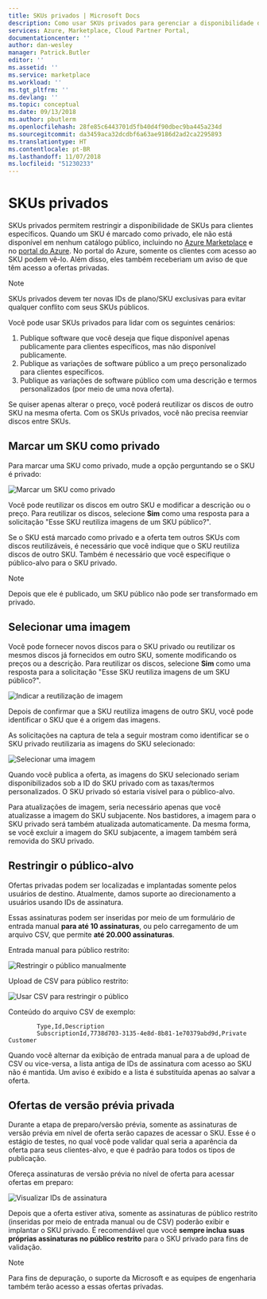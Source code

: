 ```yaml
---
title: SKUs privados | Microsoft Docs
description: Como usar SKUs privados para gerenciar a disponibilidade de oferta.
services: Azure, Marketplace, Cloud Partner Portal,
documentationcenter: ''
author: dan-wesley
manager: Patrick.Butler
editor: ''
ms.assetid: ''
ms.service: marketplace
ms.workload: ''
ms.tgt_pltfrm: ''
ms.devlang: ''
ms.topic: conceptual
ms.date: 09/13/2018
ms.author: pbutlerm
ms.openlocfilehash: 28fe85c6443701d5fb40d4f90dbec9ba445a234d
ms.sourcegitcommit: da3459aca32dcdbf6a63ae9186d2ad2ca2295893
ms.translationtype: HT
ms.contentlocale: pt-BR
ms.lasthandoff: 11/07/2018
ms.locfileid: "51230233"
---
```

<a name="private-skus"></a>SKUs privados
============

SKUs privados permitem restringir a disponibilidade de SKUs para clientes específicos. Quando um SKU é marcado como privado, ele não está disponível em nenhum catálogo público, incluindo no [Azure Marketplace](https://azuremarketplace.microsoft.com) e no [portal do Azure](http://portal.azure.com). No portal do Azure, somente os clientes com acesso ao SKU podem vê-lo. Além disso, eles também receberiam um aviso de que têm acesso a ofertas privadas.

>[!NOTE]
>SKUs privados devem ter novas IDs de plano/SKU exclusivas para evitar qualquer conflito com seus SKUs públicos.

Você pode usar SKUs privados para lidar com os seguintes cenários:

1.  Publique software que você deseja que fique disponível apenas publicamente para clientes específicos, mas não disponível publicamente.
2.  Publique as variações de software público a um preço personalizado para clientes específicos.
3.  Publique as variações de software público com uma descrição e termos personalizados (por meio de uma nova oferta).

Se quiser apenas alterar o preço, você poderá reutilizar os discos de outro SKU na mesma oferta. Com os SKUs privados, você não precisa reenviar discos entre SKUs.

<a name="mark-a-sku-private"></a>Marcar um SKU como privado
---------------------

Para marcar uma SKU como privado, mude a opção perguntando se o SKU é privado:

![Marcar um SKU como privado](./media/cloud-partner-portal-publish-virtual-machine/markingskuprivate.png)

Você pode reutilizar os discos em outro SKU e modificar a descrição ou o preço. Para reutilizar os discos, selecione **Sim** como uma resposta para a solicitação "Esse SKU reutiliza imagens de um SKU público?".

Se o SKU está marcado como privado e a oferta tem outros SKUs com discos reutilizáveis, é necessário que você indique que o SKU reutiliza discos de outro SKU. Também é necessário que você especifique o público-alvo para o SKU privado.

>[!NOTE]
>Depois que ele é publicado, um SKU público não pode ser transformado em privado.

<a name="select-an-image"></a>Selecionar uma imagem
------------------

Você pode fornecer novos discos para o SKU privado ou reutilizar os mesmos discos já fornecidos em outro SKU, somente modificando os preços ou a descrição. Para reutilizar os discos, selecione **Sim** como uma resposta para a solicitação "Esse SKU reutiliza imagens de um SKU público?".

![Indicar a reutilização de imagem](./media/cloud-partner-portal-publish-virtual-machine/selectimage1.png)

Depois de confirmar que a SKU reutiliza imagens de outro SKU, você pode identificar o SKU que é a origem das imagens.

As solicitações na captura de tela a seguir mostram como identificar se o SKU privado reutilizaria as imagens do SKU selecionado:

![Selecionar uma imagem](./media/cloud-partner-portal-publish-virtual-machine/selectimage2.png)

Quando você publica a oferta, as imagens do SKU selecionado seriam disponibilizados sob a ID do SKU privado com as taxas/termos personalizados. O SKU privado só estaria visível para o público-alvo.

Para atualizações de imagem, seria necessário apenas que você atualizasse a imagem do SKU subjacente. Nos bastidores, a imagem para o SKU privado será também atualizada automaticamente. Da mesma forma, se você excluir a imagem do SKU subjacente, a imagem também será removida do SKU privado.

<a name="restricting-the-audience"></a>Restringir o público-alvo
------------------------

Ofertas privadas podem ser localizadas e implantadas somente pelos usuários de destino.
Atualmente, damos suporte ao direcionamento a usuários usando IDs de assinatura.

Essas assinaturas podem ser inseridas por meio de um formulário de entrada manual **para até 10 assinaturas**, ou pelo carregamento de um arquivo CSV, que permite **até 20.000 assinaturas**.

Entrada manual para público restrito:

![Restringir o público manualmente](./media/cloud-partner-portal-publish-virtual-machine/restrictaudience1.png)

Upload de CSV para público restrito:

![Usar CSV para restringir o público](./media/cloud-partner-portal-publish-virtual-machine/restrictaudience2.png)

Conteúdo do arquivo CSV de exemplo:

            Type,Id,Description
            SubscriptionId,7738d703-3135-4e8d-8b81-1e70379abd9d,Private Customer

Quando você alternar da exibição de entrada manual para a de upload de CSV ou vice-versa, a lista antiga de IDs de assinatura com acesso ao SKU não é mantida. Um aviso é exibido e a lista é substituída apenas ao salvar a oferta.

<a name="previewing-private-offers"></a>Ofertas de versão prévia privada
-------------------------

Durante a etapa de preparo/versão prévia, somente as assinaturas de versão prévia em nível de oferta serão capazes de acessar o SKU. Esse é o estágio de testes, no qual você pode validar qual seria a aparência da oferta para seus clientes-alvo, e que é padrão para todos os tipos de publicação.

Ofereça assinaturas de versão prévia no nível de oferta para acessar ofertas em preparo:

![Visualizar IDs de assinatura](./media/cloud-partner-portal-publish-virtual-machine/previewoffer1.png)

Depois que a oferta estiver ativa, somente as assinaturas de público restrito (inseridas por meio de entrada manual ou de CSV) poderão exibir e implantar o SKU privado. É recomendável que você **sempre inclua suas próprias assinaturas no público restrito** para o SKU privado para fins de validação.

>[!NOTE]
>Para fins de depuração, o suporte da Microsoft e as equipes de engenharia também terão acesso a essas ofertas privadas.
